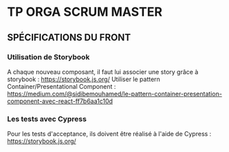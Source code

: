 # TP ORGA SCRUM MASTER

## SPÉCIFICATIONS DU FRONT

### Utilisation de Storybook
A chaque nouveau composant, il faut lui associer une story grâce à storybook : https://storybook.js.org/
Utiliser le pattern Container/Presentational Component : https://medium.com/@sidibemouhamed/le-pattern-container-presentation-component-avec-react-ff7b6aa1c10d

### Les tests avec Cypress
Pour les tests d'acceptance, ils doivent être réalisé à l'aide de Cypress : https://storybook.js.org/


